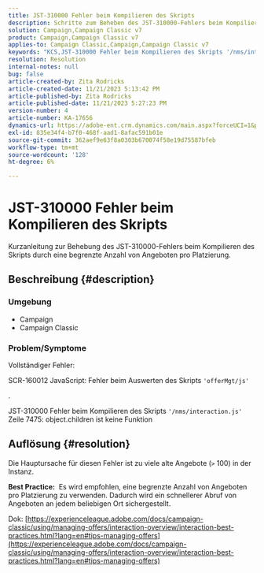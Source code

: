 ```yaml
---
title: JST-310000 Fehler beim Kompilieren des Skripts
description: Schritte zum Beheben des JST-310000-Fehlers beim Kompilieren des Skripts.
solution: Campaign,Campaign Classic v7
product: Campaign,Campaign Classic v7
applies-to: Campaign Classic,Campaign,Campaign Classic v7
keywords: "KCS,JST-310000 Fehler beim Kompilieren des Skripts '/nms/interaction.js' Zeile 7475: object.children is not a function"
resolution: Resolution
internal-notes: null
bug: false
article-created-by: Zita Rodricks
article-created-date: 11/21/2023 5:13:42 PM
article-published-by: Zita Rodricks
article-published-date: 11/21/2023 5:27:23 PM
version-number: 4
article-number: KA-17656
dynamics-url: https://adobe-ent.crm.dynamics.com/main.aspx?forceUCI=1&pagetype=entityrecord&etn=knowledgearticle&id=b8a57d4e-9188-ee11-8179-6045bd006295
exl-id: 835e34f4-b7f0-468f-aad1-8afac591b01e
source-git-commit: 362aef9e63f8a0303b670074f58e19d75587bfeb
workflow-type: tm+mt
source-wordcount: '128'
ht-degree: 6%

---
```


# JST-310000 Fehler beim Kompilieren des Skripts


Kurzanleitung zur Behebung des JST-310000-Fehlers beim Kompilieren des Skripts durch eine begrenzte Anzahl von Angeboten pro Platzierung.

## Beschreibung {#description}


### <b>Umgebung</b>

- Campaign
- Campaign Classic




### <b>Problem/Symptome</b>

Vollständiger Fehler:

SCR-160012 JavaScript: Fehler beim Auswerten des Skripts `'offerMgt/js'`

.

JST-310000 Fehler beim Kompilieren des Skripts `'/nms/interaction.js'` Zeile 7475: object.children ist keine Funktion


## Auflösung {#resolution}


Die Hauptursache für diesen Fehler ist zu viele alte Angebote (`>` 100) in der Instanz.

<b>Best Practice:</b>  Es wird empfohlen, eine begrenzte Anzahl von Angeboten pro Platzierung zu verwenden. Dadurch wird ein schnellerer Abruf von Angeboten an jedem beliebigen Ort sichergestellt.

Dok: [https://experienceleague.adobe.com/docs/campaign-classic/using/managing-offers/interaction-overview/interaction-best-practices.html?lang=en#tips-managing-offers](https://experienceleague.adobe.com/docs/campaign-classic/using/managing-offers/interaction-overview/interaction-best-practices.html?lang=en#tips-managing-offers)
